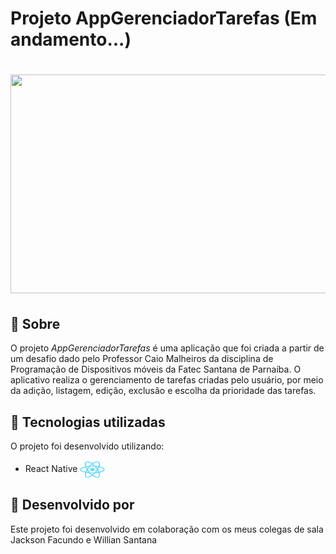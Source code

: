 # Projeto AppGerenciadorTarefas (Em andamento...)

<h1 align="center">
    <img src="https://arbache.com/blog/wp-content/uploads/2020/06/gestao-do-tempo.png" width="600" height="350">
</h1>


## 📕 Sobre

O projeto *AppGerenciadorTarefas* é uma aplicação que foi criada a partir de um desafio dado pelo Professor Caio Malheiros da disciplina de Programação de Dispositivos móveis da Fatec Santana de Parnaíba. O aplicativo realiza o gerenciamento de tarefas criadas pelo usuário, por meio da adição, listagem, edição, exclusão e escolha da prioridade das tarefas. 

##  🚀 Tecnologias utilizadas

O projeto foi desenvolvido utilizando:

- React Native <img align="center" alt="React" height="30" width="40" src="https://raw.githubusercontent.com/devicons/devicon/master/icons/react/react-original.svg">


## 🔨 Desenvolvido por

Este projeto foi desenvolvido em colaboração com os meus colegas de sala Jackson Facundo e Willian Santana
